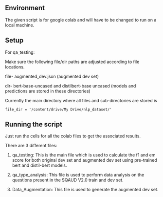 ## Environment


The given script is for google colab and will have to be changed to run on a local machine.

## Setup

For qa_testing:

Make sure the following file/dir paths are adjusted according to file locations.


file- augmented_dev.json (augmented dev set)

dir- bert-base-uncased and distilbert-base uncased (models and predictions are stored in these directories)

Currently the main directory where all files and sub-directories are stored is

`
file_dir = '/content/drive/My Drive/nlp_dataset/'
`

## Running the script

Just run the cells for all the colab files to get the associated results.

There are 3 different files:

1. qa_testing: This is the main file which is used to calculate the f1 and em score for both original dev set and augmented dev set using pre-trained bert and distil-bert models.

2. qa_type_analysis: This file is used to perform data analysis on the questions present in the SQAUD V2.0 train and dev set.

3. Data_Augmentation: This file is used to generate the augmented dev set.
